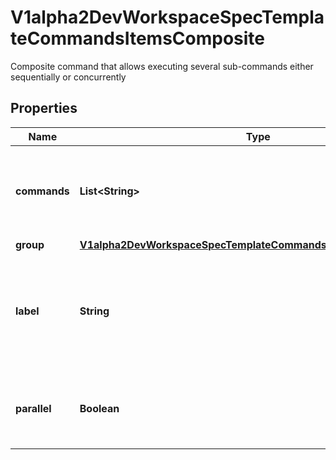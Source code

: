 

# V1alpha2DevWorkspaceSpecTemplateCommandsItemsComposite

Composite command that allows executing several sub-commands either sequentially or concurrently
## Properties

Name | Type | Description | Notes
------------ | ------------- | ------------- | -------------
**commands** | **List&lt;String&gt;** | The commands that comprise this composite command |  [optional]
**group** | [**V1alpha2DevWorkspaceSpecTemplateCommandsItemsCompositeGroup**](V1alpha2DevWorkspaceSpecTemplateCommandsItemsCompositeGroup.md) |  |  [optional]
**label** | **String** | Optional label that provides a label for this command to be used in Editor UI menus for example |  [optional]
**parallel** | **Boolean** | Indicates if the sub-commands should be executed concurrently |  [optional]



